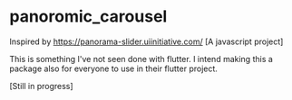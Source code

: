 # panoromic_carousel

Inspired by https://panorama-slider.uiinitiative.com/ [A javascript project]

This is something I've not seen done with flutter. I intend making this a package also for everyone to use in their flutter project.

[Still in progress]
